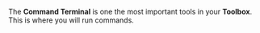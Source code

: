 The **Command Terminal** is one the most important tools in your **Toolbox**. This is where you will run commands.
